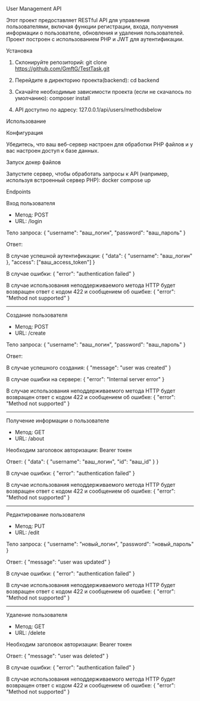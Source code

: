 User Management API

Этот проект предоставляет RESTful API для управления пользователями, включая функции регистрации, входа, получения информации о пользователе, обновления и удаления пользователей. Проект построен с использованием PHP и JWT для аутентификации.

Установка

1. Склонируйте репозиторий:
      git clone https://github.com/GmftG/TestTask.git
   

2. Перейдите в директорию проекта(backend):
      cd backend
   

3. Скачайте необходимые зависимости проекта (если не скачалось по умолчанию):
      composer install
   

4. API доступно по адресу: 127.0.0.1/api/users/methodsbelow

Использование

Конфигурация

Убедитесь, что ваш веб-сервер настроен для обработки PHP файлов и у вас настроен доступ к базе данных.

Запуск докер файлов

Запустите сервер, чтобы обработать запросы к API (например, используя встроенный сервер PHP):
docker compose up


Endpoints

Вход пользователя

- Метод: POST
- URL: /login

Тело запроса:
{
  "username": "ваш_логин",
  "password": "ваш_пароль"
}


Ответ:

В случае успешной аутентификации:
{
  "data": {
    "username": "ваш_логин"
  },
  "access": ["ваш_access_token"]
}


В случае ошибки:
{
  "error": "authentication failed"
}


В случае использования неподдерживаемого метода HTTP будет возвращен ответ с кодом 422 и сообщением об ошибке:
{
  "error": "Method not supported"
}


---

Создание пользователя

- Метод: POST
- URL: /create

Тело запроса:
{
  "username": "ваш_логин",
  "password": "ваш_пароль"
}


Ответ:

В случае успешного создания:
{
  "message": "user was created"
}


В случае ошибки на сервере:
{
  "error": "Internal server error"
}


В случае использования неподдерживаемого метода HTTP будет возвращен ответ с кодом 422 и сообщением об ошибке:
{
  "error": "Method not supported"
}


---

Получение информации о пользователе

- Метод: GET
- URL: /about

Необходим заголовок авторизации: Bearer токен

Ответ:
{
  "data": {
    "username": "ваш_логин",
    "id": "ваш_id"
  }
}


В случае ошибки:
{
  "error": "authentication failed"
}


В случае использования неподдерживаемого метода HTTP будет возвращен ответ с кодом 422 и сообщением об ошибке:
{
  "error": "Method not supported"
}


---

Редактирование пользователя

- Метод: PUT
- URL: /edit

Тело запроса:
{
  "username": "новый_логин",
  "password": "новый_пароль"
}


Ответ:
{
  "message": "user was updated"
}


В случае ошибки:
{
  "error": "authentication failed"
}


В случае использования неподдерживаемого метода HTTP будет возвращен ответ с кодом 422 и сообщением об ошибке:
{
  "error": "Method not supported"
}


---

Удаление пользователя

- Метод: GET
- URL: /delete

Необходим заголовок авторизации: Bearer токен

Ответ:
{
  "message": "user was deleted"
}


В случае ошибки:
{
  "error": "authentication failed"
}


В случае использования неподдерживаемого метода HTTP будет возвращен ответ с кодом 422 и сообщением об ошибке:
{
  "error": "Method not supported"
}